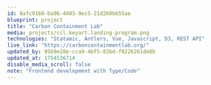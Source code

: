```yaml
---
id: 8afc9160-ba96-4403-9ec5-21d260bb55ae
blueprint: project
title: "Carbon Containment Lab"
media: projects/ccl.keyart.landing-program.png
technologies: "Statamic, Antlers, Vue, Javascript, D3, REST API"
live_link: "https://carboncontainmentlab.org/"
updated_by: 95b9e28e-cca9-4bf5-83bd-f0226261de8b
updated_at: 1754536714
disable_media_scroll: false
note: "Frontend development with Type/Code"
---
```

